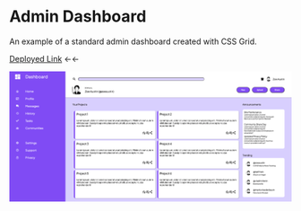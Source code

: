 # Admin Dashboard

An example of a standard admin dashboard created with CSS Grid.

[Deployed Link](https://alexgeis.github.io/admin-dashboard/) &larr;&larr;

![Admin Dashboard Screenshot](./assets/logos/admin-dashboard-screenshot.png)
